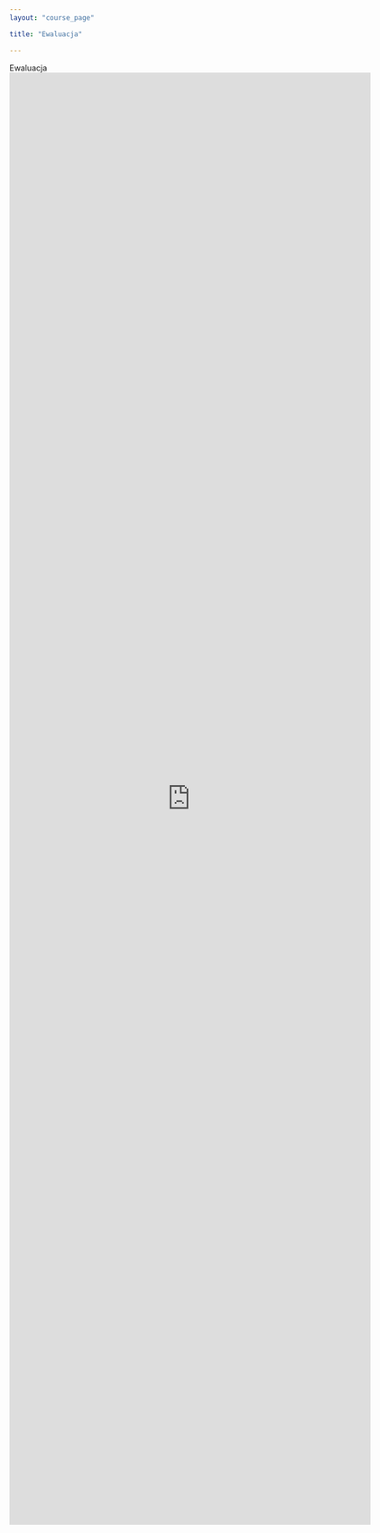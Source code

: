 ```yaml
---
layout: "course_page"

title: "Ewaluacja"

---
```


<div class="text-center screen-title">
Ewaluacja
</div>

<div class="screen-content">
  
 
 <div class="row">
  <div class="col-md-12 col-xs-12">
   <div class="embed-responsive embed-responsive-16by9"> 
   <iframe src="https://docs.google.com/forms/d/e/1FAIpQLScz44jo58H5ESBkqTS4uX0iOed7c46-FL6SRgWZwWGuYvTn1w/viewform?embedded=true" width="640" height="2572" frameborder="0" marginheight="0" marginwidth="0">Loading...</iframe></div></div>
</div>
 
 
</div> 
